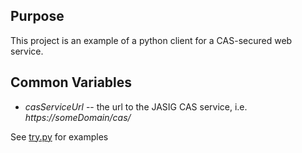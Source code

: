 ## Purpose
This project is an example of a python client for a CAS-secured web service.

## Common Variables
* _casServiceUrl_ -- the url to the JASIG CAS service, i.e. _https://someDomain/cas/_


See [try.py](https://github.com/danclegg/python-CAS-RESTful-client/blob/master/try.py) for examples

